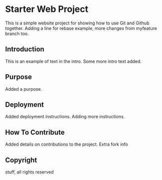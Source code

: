 # Starter Web Project

This is a simple website project for showing how to use Git and Github together.
Adding a line for rebase example, more changes from myfeature branch too.

## Introduction

This is an example of text in the intro. Some more intro text added.

## Purpose

Added a purpose.

## Deployment

Added deployment instructions.
Adding more instructions.

## How To Contribute

Added details on contributions to the project.
Extra fork info

## Copyright
stuff, all rights reserved
